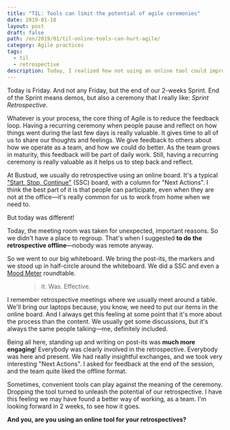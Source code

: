 ```yaml
---
title: "TIL: Tools can limit the potential of agile ceremonies"
date: 2019-01-18
layout: post
draft: false
path: /en/2019/01/til-online-tools-can-hurt-agile/
category: Agile practices
tags:
  - til
  - retrospective
description: Today, I realized how not using an online tool could improve team engagement in a ceremony.
---
```


Today is Friday. And not any Friday, but the end of our 2-weeks Sprint. End of the Sprint means demos, but also a ceremony that I really like: _Sprint Retrospective_.

Whatever is your process, the core thing of Agile is to reduce the feedback loop. Having a recurring ceremony when people pause and reflect on how things went during the last few days is really valuable. It gives time to all of us to share our thoughts and feelings. We give feedback to others about how we operate as a team, and how we could do better. As the team grows in maturity, this feedback will be part of daily work. Still, having a recurring ceremony is really valuable as it helps us to step back and reflect.

At Busbud, we usually do retrospective using an online board. It's a typical ["Start, Stop, Continue"](https://www.mountaingoatsoftware.com/blog/a-simple-way-to-run-a-sprint-retrospective) (SSC) board, with a column for "Next Actions". I think the best part of it is that people can participate, even when they are not at the office—it's really common for us to work from home when we need to.

But today was different!

Today, the meeting room was taken for unexpected, important reasons. So we didn't have a place to regroup. That's when I suggested **to do the retrospective offline**—nobody was remote anyway.

So we went to our big whiteboard. We bring the post-its, the markers and we stood up in half-circle around the whiteboard. We did a SSC and even a [Mood Meter](http://www.funretrospectives.com/happiness-radar/) roundtable.

<figure>
  <blockquote>
    <p>It. Was. Effective.</p>
    <footer>
      <cite></cite>
    </footer>
  </blockquote>
</figure>

I remember retrospective meetings where we usually meet around a table. We'll bring our laptops because, you know, we need to put our items in the online board. And I always get this feeling at some point that it's more about the process than the content. We usually get some discussions, but it's always the same people talking—me, definitely included.

Being all here, standing up and writing on post-its was **much more engaging**! Everybody was clearly involved in the retrospective. Everybody was here and present. We had really insightful exchanges, and we took very interesting "Next Actions". I asked for feedback at the end of the session, and the team quite liked the offline format.

Sometimes, convenient tools can play against the meaning of the ceremony. Dropping the tool turned to unleash the potential of our retrospective. I have this feeling we may have found a better way of working, as a team. I'm looking forward in 2 weeks, to see how it goes.

**And you, are you using an online tool for your retrospectives?**

